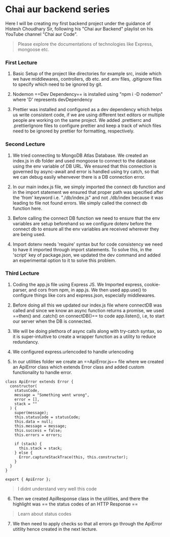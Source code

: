 # Chai aur backend series

Here I will be creating my first backend project under the guidance of Histesh Choudhary Sir, following his "Chai aur Backend" playlist on his YouTube channel "Chai aur Code".

>Please explore the documentations of technologies like Express, mongoose etc.

### First Lecture

1. Basic Setup of the project like directories for example src, inside which we have middlewares, controllers, db etc. and .env files, .gitignore files to specify which need to be ignored by git.

2. Nodemon ==Dev Dependency== is installed using "npm i -D nodemon" where 'D' represents devDependency

3. Prettier was installed and configured as a dev dependency which helps us write consistent code, if we are using different text editors or multiple people are working on the same project. We added .prettierrc and .prettierIgnore files to configure prettier and keep a track of which files need to be ignored by prettier for formatting, respectively.

### Second Lecture

1. We tried connecting to MongoDB Atlas Database. We created an index.js in db folder and used mongoose to connect to the database using the env variable of DB URL. We ensured that this connection is governed by async-await and error is handled using try catch, so that we can debug easily whenvever there is a DB connection error.

2. In our main index.js file, we simply imported the connect db function and in the import statement we ensured that proper path was specified after the 'from' keyword i.e. "./db/index.js" and not ./db/index because it was leading to file not found errors. We simply called the connect db function here.

3. Before calling the connect DB function we need to ensure that the env variables are setup beforehand so we configure dotenv before the connect db to ensure all the env variables are received wherever they are being used.

4. Import  dotenv needs 'require' syntax but for code consistency we need to have it imported through import statements. To solve this, in the 'script' key of package.json, we updated the dev command and added an experimental option to it to solve this problem.

### Third Lecture

1. Coding the app.js file using Express JS. We Imported express, cookie-parser, and cors from npm, in app.js. We then used app.use() to configure things like cors and express.json, especially middlewares.
   
2. Before doing all this we updated our index.js file where connectDB was called and since we know an async function returns a promise, we used ==then() and .catch() on connectDB()== to code app.listen(), i.e, to start our server when the DB is connected.

3. We will be doing plethora of async calls along with try-catch syntax, so it is super-intuitive to create a wrapper function as a utility to reduce redundancy.

4. We configured express.urlencoded to handle urlencoding

5. In our utilities folder we create an ==ApiError.js== file where we created an ApiError class which extends Error class and added custom functionality to handle error.
```
class ApiError extends Error {
  constructor(
    statusCode,
    message = "Something went wrong",
    error = [],
    stack = ""
  ) {
    super(message);
    this.statusCode = statusCode;
    this.data = null;
    this.message = message;
    this.success = false;
    this.errors = errors;

    if (stack) {
      this.stack = stack;
    } else {
      Error.captureStackTrace(this, this.constructor);
    }
  }
}

export { ApiError };
```

> I didnt understand very well this code

6. Then we created ApiResponse class in the utilities, and there the highlight was == the status codes of an HTTP Response ==
> Learn about status codes

7. We then need to apply checks so that all errors go through the ApiError utitlity hence created in the next lecture.
